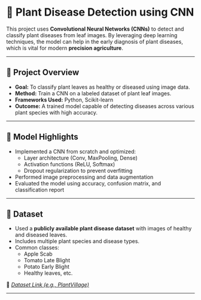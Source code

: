 # 🌿 Plant Disease Detection using CNN

This project uses **Convolutional Neural Networks (CNNs)** to detect and classify plant diseases from leaf images. By leveraging deep learning techniques, the model can help in the early diagnosis of plant diseases, which is vital for modern **precision agriculture**.

---

## 📌 Project Overview

- **Goal:** To classify plant leaves as healthy or diseased using image data.
- **Method:** Train a CNN on a labeled dataset of plant leaf images.
- **Frameworks Used:** Python, Scikit-learn
- **Outcome:** A trained model capable of detecting diseases across various plant species with high accuracy.

---

## 🧠 Model Highlights

- Implemented a CNN from scratch and optimized:
  - Layer architecture (Conv, MaxPooling, Dense)
  - Activation functions (ReLU, Softmax)
  - Dropout regularization to prevent overfitting
- Performed image preprocessing and data augmentation
- Evaluated the model using accuracy, confusion matrix, and classification report

---

## 📂 Dataset

- Used a **publicly available plant disease dataset** with images of healthy and diseased leaves.
- Includes multiple plant species and disease types.
- Common classes:
  - Apple Scab
  - Tomato Late Blight
  - Potato Early Blight
  - Healthy leaves, etc.

📎 *[Dataset Link (e.g., PlantVillage)](https://www.kaggle.com/datasets/emmarex/plantdisease)*

---
